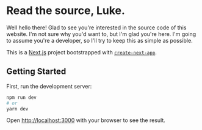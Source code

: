 # Read the source, Luke.
Well hello there! Glad to see you're interested in the source code of this website. I'm not sure why you'd want to, but I'm glad you're here. I'm going to assume you're a developer, so I'll try to keep this as simple as possible.

This is a [Next.js](https://nextjs.org/) project bootstrapped with [`create-next-app`](https://github.com/vercel/next.js/tree/canary/packages/create-next-app).

## Getting Started

First, run the development server:

```bash
npm run dev
# or
yarn dev
```

Open [http://localhost:3000](http://localhost:3000) with your browser to see the result.

